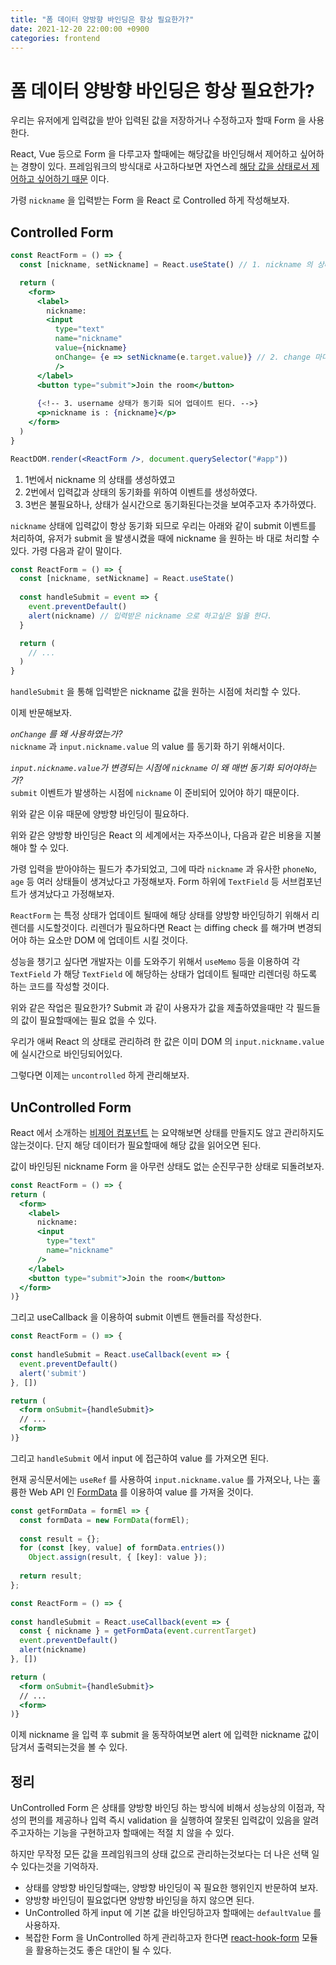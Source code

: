 ```yaml
---
title: "폼 데이터 양방향 바인딩은 항상 필요한가?"
date: 2021-12-20 22:00:00 +0900
categories: frontend
---
```


# 폼 데이터 양방향 바인딩은 항상 필요한가?
 
우리는 유저에게 입력값을 받아 입력된 값을 저장하거나 수정하고자 할때 Form 을 사용한다.

React, Vue 등으로 Form 을 다루고자 할때에는 해당값을 바인딩해서 제어하고 싶어하는 경향이 있다.
프레임워크의 방식대로 사고하다보면 자연스레 [해당 값을 상태로서 제어하고 싶어하기 때문](https://ko.reactjs.org/docs/forms.html#controlled-components) 이다.

가령 `nickname` 을 입력받는 Form 을  React 로 Controlled 하게 작성해보자.

## Controlled Form

```jsx
const ReactForm = () => {
  const [nickname, setNickname] = React.useState() // 1. nickname 의 상태

  return (
    <form>
      <label>
        nickname:
        <input 
          type="text" 
          name="nickname"
          value={nickname}
          onChange= {e => setNickname(e.target.value)} // 2. change 마다 username 동기화
          />
      </label>
      <button type="submit">Join the room</button>
      
      {<!-- 3. username 상태가 동기화 되어 업데이트 된다. -->}
      <p>nickname is : {nickname}</p>
    </form>
  )
}

ReactDOM.render(<ReactForm />, document.querySelector("#app"))
```

1. 1번에서 nickname 의 상태를 생성하였고
2. 2번에서 입력값과 상태의 동기화를 위하여 이벤트를 생성하였다.
3. 3번은 불필요하나, 상태가 실시간으로 동기화된다는것을 보여주고자 추가하였다.

`nickname` 상태에 입력값이 항상 동기화 되므로 우리는 아래와 같이 submit 이벤트를 처리하여,
유저가 submit 을 발생시켰을 때에 nickname 을 원하는 바 대로 처리할 수 있다.
가령 다음과 같이 말이다.

``` jsx
const ReactForm = () => {
  const [nickname, setNickname] = React.useState()
  
  const handleSubmit = event => {
  	event.preventDefault()
  	alert(nickname) // 입력받은 nickname 으로 하고싶은 일을 한다.
  }

  return (
    // ...
  )
}
```

`handleSubmit` 을 통해 입력받은 nickname 값을 원하는 시점에 처리할 수 있다.

이제 반문해보자.

*`onChange` 를 왜 사용하였는가?*\
`nickname` 과 `input.nickname.value` 의 value 를 동기화 하기 위해서이다.

*`input.nickname.value`가 변경되는 시점에 `nickname` 이 왜 매번 동기화 되어야하는가?*\
`submit` 이벤트가 발생하는 시점에 `nickname` 이 준비되어 있어야 하기 때문이다.

위와 같은 이유 때문에 양방향 바인딩이 필요하다. 

위와 같은 양방향 바인딩은 React 의 세계에서는 자주쓰이나, 다음과 같은 비용을 지불해야 할 수 있다.

가령 입력을 받아야하는 필드가 추가되었고, 그에 따라 `nickname` 과 유사한 `phoneNo`, `age` 등 여러 상태들이 생겨났다고 가정해보자.
Form 하위에 `TextField` 등 서브컴포넌트가 생겨났다고 가정해보자.

`ReactForm` 는 특정 상태가 업데이트 될때에 해당 상태를 양방향 바인딩하기 위해서 리렌더를 시도할것이다.
리렌더가 필요하다면 React 는 diffing check 를 해가며 변경되어야 하는 요소만 DOM 에 업데이트 시킬 것이다.

성능을 챙기고 싶다면 개발자는 이를 도와주기 위해서 `useMemo` 등을 이용하여 각 `TextField` 가 
해당 `TextField` 에 해당하는 상태가 업데이트 될때만 리렌더링 하도록 하는 코드를 작성할 것이다.

위와 같은 작업은 필요한가? Submit 과 같이 사용자가 값을 제출하였을때만 각 필드들의 값이 필요할때에는 필요 없을 수 있다.

우리가 애써 React 의 상태로 관리하려 한 값은 이미 DOM 의  `input.nickname.value` 에 실시간으로 바인딩되어있다.

그렇다면 이제는 `uncontrolled` 하게 관리해보자.

## UnControlled Form

React 에서 소개하는 [비제어 컴포넌트](https://ko.reactjs.org/docs/uncontrolled-components.html) 는 요약해보면 상태를 만들지도 않고 관리하지도 않는것이다.
단지 해당 데이터가 필요할때에 해당 값을 읽어오면 된다. 

값이 바인딩된 nickname Form 을 아무런 상태도 없는 순진무구한 상태로 되돌려보자.

```jsx
const ReactForm = () => {
return (
  <form>
    <label>
      nickname:
      <input
        type="text"
        name="nickname"
      />
    </label>
    <button type="submit">Join the room</button>
  </form>
)}
```

그리고 useCallback 을 이용하여 submit 이벤트 핸들러를 작성한다.

```jsx
const ReactForm = () => {
  
const handleSubmit = React.useCallback(event => {
  event.preventDefault()
  alert('submit')
}, [])

return (
  <form onSubmit={handleSubmit}>
  // ...
  <form>
)}
```

그리고 `handleSubmit` 에서 input 에 접근하여 value 를 가져오면 된다.

현재 공식문서에는 `useRef` 를 사용하여 `input.nickname.value` 를 가져오나,
나는 훌륭한 Web API 인 [FormData](https://developer.mozilla.org/ko/docs/Web/API/FormData) 를 이용하여 value 를 가져올 것이다.

```jsx
const getFormData = formEl => {
  const formData = new FormData(formEl);
  
  const result = {};
  for (const [key, value] of formData.entries()) 
    Object.assign(result, { [key]: value });
  
  return result;
};

const ReactForm = () => {
  
const handleSubmit = React.useCallback(event => {
  const { nickname } = getFormData(event.currentTarget)
  event.preventDefault()
  alert(nickname)
}, [])

return (
  <form onSubmit={handleSubmit}>
  // ...
  <form>
)}
```

이제 nickname 을 입력 후 submit 을 동작하여보면 alert 에 입력한 nickname 값이 담겨서 출력되는것을 볼 수 있다.

## 정리

UnControlled Form 은 상태를 양방향 바인딩 하는 방식에 비해서 성능상의 이점과, 작성의 편의를 제공하나
입력 즉시 validation 을 실행하여 잘못된 입력값이 있음을 알려주고자하는 기능을 구현하고자 할때에는 적절 치 않을 수 있다.

하지만 무작정 모든 값을 프레임워크의 상태 값으로 관리하는것보다는 더 나은 선택 일 수 있다는것을 기억하자.

* 상태를 양방향 바인딩할때는, 양방향 바인딩이 꼭 필요한 행위인지 반문하여 보자.
* 양방향 바인딩이 필요없다면 양방향 바인딩을 하지 않으면 된다.
* UnControlled 하게 input 에 기본 값을 바인딩하고자 할때에는 `defaultValue` 를 사용하자.
* 복잡한 Form 을 UnControlled 하게 관리하고자 한다면 [react-hook-form](https://react-hook-form.com/) 모듈을 활용하는것도 좋은 대안이 될 수 있다. 